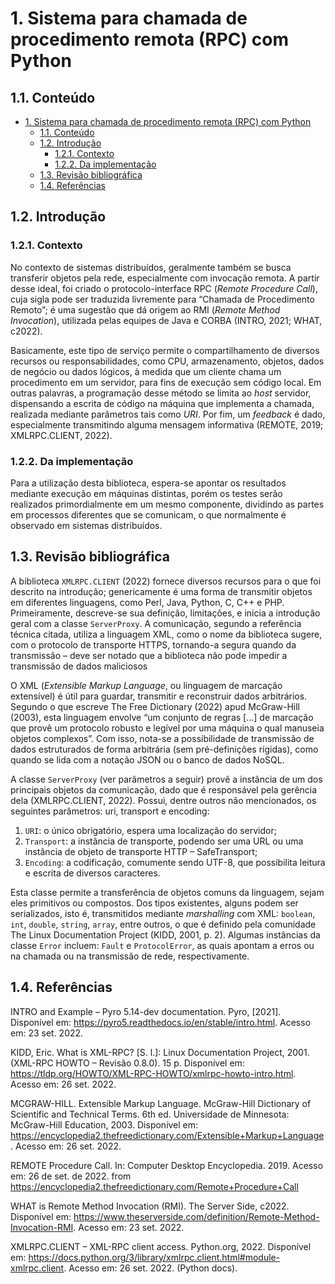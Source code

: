 # 1. Sistema para chamada de procedimento remota (RPC) com Python

## 1.1. Conteúdo

- [1. Sistema para chamada de procedimento remota (RPC) com Python](#1-sistema-para-chamada-de-procedimento-remota-rpc-com-python)
  - [1.1. Conteúdo](#11-conteúdo)
  - [1.2. Introdução](#12-introdução)
    - [1.2.1. Contexto](#121-contexto)
    - [1.2.2. Da implementação](#122-da-implementação)
  - [1.3. Revisão bibliográfica](#13-revisão-bibliográfica)
  - [1.4. Referências](#14-referências)

## 1.2. Introdução

### 1.2.1. Contexto

No contexto de sistemas distribuídos, geralmente também se busca transferir objetos pela rede, especialmente com invocação remota. A partir desse ideal, foi criado o protocolo-interface RPC (_Remote Procedure Call_), cuja sigla pode ser traduzida livremente para “Chamada de Procedimento Remoto”; é uma sugestão que dá origem ao RMI (_Remote Method Invocation_), utilizada pelas equipes de Java e CORBA (INTRO, 2021; WHAT, c2022).

Basicamente, este tipo de serviço permite o compartilhamento de diversos recursos ou responsabilidades, como CPU, armazenamento, objetos, dados de negócio ou dados lógicos, à medida que um cliente chama um procedimento em um servidor, para fins de execução sem código local. Em outras palavras, a programação desse método se limita ao _host_ servidor, dispensando a escrita de código na máquina que implementa a chamada, realizada mediante parâmetros tais como _URI_. Por fim, um _feedback_ é dado, especialmente transmitindo alguma mensagem informativa (REMOTE, 2019; XMLRPC.CLIENT, 2022).

### 1.2.2. Da implementação

Para a utilização desta biblioteca, espera-se apontar os resultados mediante execução em máquinas distintas, porém os testes serão realizados primordialmente em um mesmo componente, dividindo as partes em processos diferentes que se comunicam, o que normalmente é observado em sistemas distribuídos.

## 1.3. Revisão bibliográfica

A biblioteca `XMLRPC.CLIENT` (2022) fornece diversos recursos para o que foi descrito na introdução; genericamente é uma forma de transmitir objetos em diferentes linguagens, como Perl, Java, Python, C, C++ e PHP. Primeiramente, descreve-se sua definição, limitações, e inicia a introdução geral com a classe `ServerProxy`. A comunicação, segundo a referência técnica citada, utiliza a linguagem XML, como o nome da biblioteca sugere, com o protocolo de transporte HTTPS, tornando-a segura quando da transmissão – deve ser notado que a biblioteca não pode impedir a transmissão de dados maliciosos

O XML (_Extensible Markup Language_, ou linguagem de marcação extensível) é útil para guardar, transmitir e reconstruir dados arbitrários. Segundo o que escreve The Free Dictionary (2022) apud McGraw-Hill (2003), esta linguagem envolve “um conjunto de regras [...] de marcação que provê um protocolo robusto e legível por uma máquina o qual manuseia objetos complexos”. Com isso, nota-se a possibilidade de transmissão de dados estruturados de forma arbitrária (sem pré-definições rígidas), como quando se lida com a notação JSON ou o banco de dados NoSQL.

A classe `ServerProxy` (ver parâmetros a seguir) provê a instância de um dos principais objetos da comunicação, dado que é responsável pela gerência dela (XMLRPC.CLIENT, 2022). Possui, dentre outros não mencionados, os seguintes parâmetros: uri, transport e encoding:

1.  `URI`: o único obrigatório, espera uma localização do servidor;
2.  `Transport`: a instância de transporte, podendo ser uma URL ou uma instância de objeto de transporte HTTP – SafeTransport;
3.  `Encoding`: a codificação, comumente sendo UTF-8, que possibilita leitura e escrita de diversos caracteres.

Esta classe permite a transferência de objetos comuns da linguagem, sejam eles primitivos ou compostos. Dos tipos existentes, alguns podem ser serializados, isto é, transmitidos mediante _marshalling_ com XML: `boolean`, `int`, `double`, `string`, `array`, entre outros, o que é definido pela comunidade The Linux Documentation Project (KIDD, 2001, p. 2). Algumas instâncias da classe `Error` incluem: `Fault` e `ProtocolError`, as quais apontam a erros ou na chamada ou na transmissão de rede, respectivamente.

## 1.4. Referências

INTRO and Example – Pyro 5.14-dev documentation. Pyro, [2021]. Disponível em: https://pyro5.readthedocs.io/en/stable/intro.html. Acesso em: 23 set. 2022.

KIDD, Eric. What is XML-RPC? [S. l.]: Linux Documentation Project, 2001. (XML-RPC HOWTO – Revisão 0.8.0). 15 p. Disponível em: https://tldp.org/HOWTO/XML-RPC-HOWTO/xmlrpc-howto-intro.html. Acesso em: 26 set. 2022.

MCGRAW-HILL. Extensible Markup Language. McGraw-Hill Dictionary of Scientific and Technical Terms. 6th ed. Universidade de Minnesota: McGraw-Hill Education, 2003. Disponível em: https://encyclopedia2.thefreedictionary.com/Extensible+Markup+Language. Acesso em: 26 set. 2022.

REMOTE Procedure Call. In: Computer Desktop Encyclopedia. 2019. Acesso em: 26 de set. de 2022. from https://encyclopedia2.thefreedictionary.com/Remote+Procedure+Call

WHAT is Remote Method Invocation (RMI). The Server Side, c2022. Disponível em: https://www.theserverside.com/definition/Remote-Method-Invocation-RMI. Acesso em: 23 set. 2022.

XMLRPC.CLIENT – XML-RPC client access. Python.org, 2022. Disponível em: https://docs.python.org/3/library/xmlrpc.client.html#module-xmlrpc.client. Acesso em: 26 set. 2022. (Python docs).
